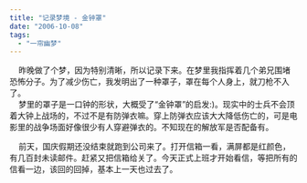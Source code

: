 ```yaml
---
title: "记录梦境 - 金钟罩"
date: "2006-10-08"
tags: 
  - "一帘幽梦"
---
```


    昨晚做了个梦，因为特别清晰，所以记录下来。在梦里我指挥着几个弟兄围堵恐怖分子。为了减少伤亡，我发明出了一种罩子，罩在每个人身上，就刀枪不入了。  
    梦里的罩子是一口钟的形状，大概受了“金钟罩”的启发:)。现实中的士兵不会顶着大钟上战场的，不过不是有防弹衣嘛。穿上防弹衣应该大大降低伤亡的，可是电影里的战争场面好像很少有人穿避弹衣的。不知现在的解放军是否配备有。

    前天，国庆假期还没结束就跑到公司来了。打开信箱一看，满屏都是红颜色，有几百封未读邮件。赶紧又把信箱给关了。今天正式上班才开始看信，等把所有的信看一边，该回的回掉，基本上一天也过去了。

